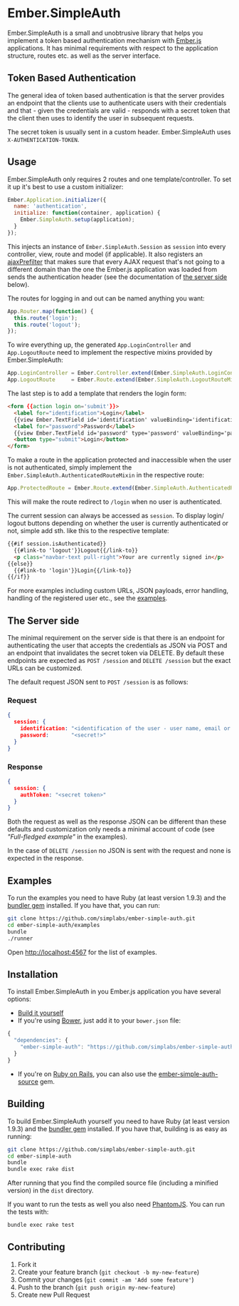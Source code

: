 #  Ember.SimpleAuth

Ember.SimpleAuth is a small and unobtrusive library that helps you implement a
token based authentication mechanism with [Ember.js](http://emberjs.com)
applications. It has minimal requirements with respect to the application
structure, routes etc. as well as the server interface.

## Token Based Authentication

The general idea of token based authentication is that the server provides an
endpoint that the clients use to authenticate users with their credentials and
that - given the credentials are valid - responds with a secret token that the
client then uses to identify the user in subsequent requests.

The secret token is usually sent in a custom header. Ember.SimpleAuth
uses ```X-AUTHENTICATION-TOKEN```.

## Usage

Ember.SimpleAuth only requires 2 routes and one template/controller. To set it
up it's best to use a custom initializer:

```js
Ember.Application.initializer({
  name: 'authentication',
  initialize: function(container, application) {
    Ember.SimpleAuth.setup(application);
  }
});
```

This injects an instance of ```Ember.SimpleAuth.Session``` as ```session```
into every controller, view, route and model (if applicable). It also registers
an [ajaxPrefilter](http://api.jquery.com/jQuery.ajaxPrefilter/) that makes sure
that every AJAX request that's not going to a different domain than the one the
Ember.js application was loaded from sends the authentication header (see the
documentation of [the server side](#the-server-side) below).

The routes for logging in and out can be named anything you want:

```js
App.Router.map(function() {
  this.route('login');
  this.route('logout');
});
```

To wire everything up, the generated ```App.LoginController``` and
```App.LogoutRoute``` need to implement the respective mixins provided by
Ember.SimpleAuth:

```js
App.LoginController = Ember.Controller.extend(Ember.SimpleAuth.LoginControllerMixin);
App.LogoutRoute     = Ember.Route.extend(Ember.SimpleAuth.LogoutRouteMixin);
```

The last step is to add a template that renders the login form:

```html
<form {{action login on='submit'}}>
  <label for="identification">Login</label>
  {{view Ember.TextField id='identification' valueBinding='identification' placeholder='Enter Login'}}
  <label for="password">Password</label>
  {{view Ember.TextField id='password' type='password' valueBinding='password' placeholder='Enter Password'}}
  <button type="submit">Login</button>
</form>
```

To make a route in the application protected and inaccessible when the user is
not authenticated, simply implement the
```Ember.SimpleAuth.AuthenticatedRouteMixin``` in the respective route:

```js
App.ProtectedRoute = Ember.Route.extend(Ember.SimpleAuth.AuthenticatedRouteMixin);
```

This will make the route redirect to ```/login``` when no user is
authenticated.

The current session can always be accessed as ```session```. To display login/
logout buttons depending on whether the user is currently authenticated or not,
simple add sth. like this to the respective template:

```html
{{#if session.isAuthenticated}}
  {{#link-to 'logout'}}Logout{{/link-to}}
  <p class="navbar-text pull-right">Your are currently signed in</p>
{{else}}
  {{#link-to 'login'}}Login{{/link-to}}
{{/if}}
```

For more examples including custom URLs, JSON payloads, error handling,
handling of the registered user etc., see the [examples](#examples).

## The Server side

The minimal requirement on the server side is that there is an endpoint for
authenticating the user that accepts the credentials as JSON via POST and an
endpoint that invalidates the secret token via DELETE. By default these
endpoints are expected as ```POST /session``` and ```DELETE /session``` but the
exact URLs can be customized.

The default request JSON sent to ```POST /session``` is as follows:

### Request

```json
{
  session: {
    identification: "<identification of the user - user name, email or whatever your server expects>",
    password:       "<secret!>"
  }
}
```

### Response

```json
{
  session: {
    authToken: "<secret token>"
  }
}
```

Both the request as well as the response JSON can be different than these
defaults and customization only needs a minimal account of code (see
_"Full-fledged example"_ in the examples).

In the case of ```DELETE /session``` no JSON is sent with the request and none
is expected in the response.

## Examples

To run the examples you need to have Ruby (at least version 1.9.3) and the
[bundler gem](http://bundler.io) installed. If you have that, you can run:

```bash
git clone https://github.com/simplabs/ember-simple-auth.git
cd ember-simple-auth/examples
bundle
./runner
```

Open [http://localhost:4567](http://localhost:4567) for the list of examples.

## Installation

To install Ember.SimpleAuth in you Ember.js application you have several
options:

* [Build it yourself](#building)
* If you're using [Bower](http://bower.io), just add it to your
  ```bower.json``` file:

```js
{
  "dependencies": {
    "ember-simple-auth": "https://github.com/simplabs/ember-simple-auth.git"
  }
}
```

* If you're on [Ruby on Rails](http://rubyonrails.org), you can also use the
  [ember-simple-auth-source](http://rubygems.org/gems/ember-simple-auth-source)
  gem.

## Building

To build Ember.SimpleAuth yourself you need to have Ruby (at least version
1.9.3) and the [bundler gem](http://bundler.io) installed. If you have that, building is
as easy as running:

```bash
git clone https://github.com/simplabs/ember-simple-auth.git
cd ember-simple-auth
bundle
bundle exec rake dist
```

After running that you find the compiled source file (including a minified
version) in the ```dist``` directory.

If you want to run the tests as well you also need
[PhantomJS](http://phantomjs.org). You can run the tests with:

```bash
bundle exec rake test
```

## Contributing

1. Fork it
2. Create your feature branch (`git checkout -b my-new-feature`)
3. Commit your changes (`git commit -am 'Add some feature'`)
4. Push to the branch (`git push origin my-new-feature`)
5. Create new Pull Request
